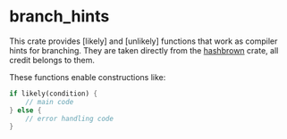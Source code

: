 # branch_hints
This crate provides [likely] and [unlikely] functions that work as compiler hints for branching.
They are taken directly from the [hashbrown](https://crates.io/crates/hashbrown) crate, all credit belongs to them.

These functions enable constructions like:
```rust
if likely(condition) {
    // main code
} else {
    // error handling code
}
```
